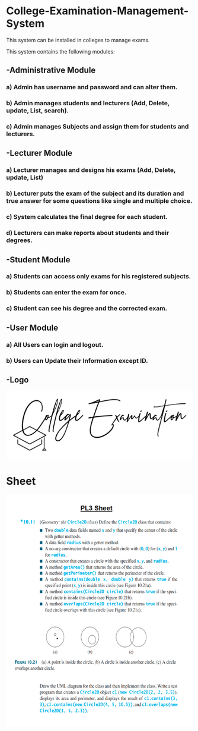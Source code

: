 # College-Examination-Management-System
This system can be installed in colleges to manage exams.

This system contains the following modules:
## -Administrative Module
### a) Admin has username and password and can alter them.
### b) Admin manages students and lecturers (Add, Delete, update, List, search).
### c) Admin manages Subjects and assign them for students and lecturers.
## -Lecturer Module
### a) Lecturer manages and designs his exams (Add, Delete, update, List)
### b) Lecturer puts the exam of the subject and its duration and true answer for some questions like single and multiple choice.
### c) System calculates the final degree for each student.
### d) Lecturers can make reports about students and their degrees.
## -Student Module
### a) Students can access only exams for his registered subjects.
### b) Students can enter the exam for once.
### c) Student can see his degree and the corrected exam.
## -User Module
### a) All Users can login and logout.
### b) Users can Update their Information except ID.

## -Logo
![Quiz App Logo](https://github.com/KhaledAdelM/College-Examination-Management-System/blob/main/Logo/Logo.png)

# Sheet
![Quiz App Logo](https://github.com/KhaledAdelM/College-Examination-Management-System/blob/main/PL3%20Sheet.PNG)
